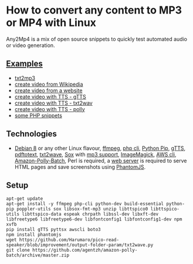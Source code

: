 # How to convert any content to MP3 or MP4 with Linux

Any2Mp4 is a mix of open source snippets to quickly test automated audio or video generation.

## [Examples](https://github.com/fabriziosalmi/any-to-mp4/tree/master/examples)

- [txt2mp3](https://github.com/fabriziosalmi/any-to-mp4/tree/master/examples/txt2mp3)
- [create video from Wikipedia](https://github.com/fabriziosalmi/any-to-mp4/tree/master/examples/create_video_from_Wikipedia)
- [create video from a website](https://github.com/fabriziosalmi/any-to-mp4/tree/master/examples/create_movie_from_website)
- [create video with TTS - gTTS](https://github.com/fabriziosalmi/any-to-mp4/tree/master/examples/create_video_with_TTS_GoogleTTS)
- [create video with TTS - txt2wav](https://github.com/fabriziosalmi/any-to-mp4/tree/master/examples/create_video_with_TTS_txt2wav)
- [create video with TTS - polly](https://github.com/fabriziosalmi/any-to-mp4/tree/master/examples/long_txt_to_video_with_TTS_polly)
- [some PHP snippets](https://github.com/fabriziosalmi/any-to-mp4/blob/master/snippets.md)

## Technologies

- [Debian 8](https://www.debian.org) or any other Linux flavour, [ffmpeg](https://www.ffmpeg.org/), [php cli](http://php.net/manual/en/features.commandline.php), [Python Pip](https://pypi.python.org/pypi/pip), [gTTS](https://github.com/pndurette/gTTS), [pdftotext](https://linux.die.net/man/1/pdftotext), [txt2wave](https://github.com/Harumaro/pico-read-speaker/blob/improvement/output-folder-param/txt2wave.py), [Sox](http://sox.sourceforge.net/) with [mp3 support](https://superuser.com/questions/421153/how-to-add-a-mp3-handler-to-sox/421168), [ImageMagick](https://www.imagemagick.org/script/index.php), [AWS cli](https://aws.amazon.com/it/blogs/aws/polly-text-to-speech-in-47-voices-and-24-languages/), [Amazon-Polly-Batch](https://github.com/agentzh/amazon-polly-batch), Perl is required, a [web server](https://nginx.org/en/) is required to serve HTML pages and save screenshots using [PhantomJS](http://phantomjs.org/).

## Setup

```
apt-get update
apt-get install -y ffmpeg php-cli python-dev build-essential python-pip poppler-utils sox libsox-fmt-mp3 unzip libttspico0 libttspico-utils libttspico-data espeak chrpath libssl-dev libxft-dev libfreetype6 libfreetype6-dev libfontconfig1 libfontconfig1-dev npm xvfb
pip install gTTS pyttsx awscli boto3
npm install phantomjs
wget https://github.com/Harumaro/pico-read-speaker/blob/improvement/output-folder-param/txt2wave.py
git clone https://github.com/agentzh/amazon-polly-batch/archive/master.zip
```
